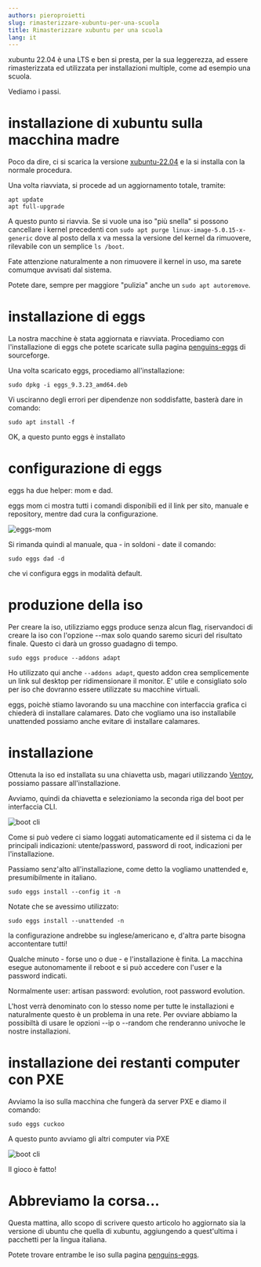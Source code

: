 ```yaml
---
authors: pieroproietti
slug: rimasterizzare-xubuntu-per-una-scuola
title: Rimasterizzare xubuntu per una scuola
lang: it
---
```


xubuntu 22.04 è una LTS e ben si presta, per la sua leggerezza, ad essere rimasterizzata ed utilizzata per installazioni multiple, come ad esempio una scuola.

Vediamo i passi.

# installazione di xubuntu sulla macchina madre

Poco da dire, ci si scarica la versione [xubuntu-22.04](https://cdimage.ubuntu.com/xubuntu/releases/22.04/release/) e la si installa con la normale procedura.

Una volta riavviata, si procede ad un aggiornamento totale, tramite:
```
apt update
apt full-upgrade
```

A questo punto si riavvia. Se si vuole una iso "più snella" si possono cancellare i kernel precedenti con ```sudo apt purge linux-image-5.0.15-x-generic``` dove al posto della x va messa la versione del kernel da rimuovere, rilevabile con un semplice ```ls /boot```.

Fate attenzione naturalmente a non rimuovere il kernel in uso, ma sarete comumque avvisati dal sistema.

Potete dare, sempre per maggiore "pulizia" anche un ```sudo apt autoremove```.

# installazione di eggs
La nostra macchine è stata aggiornata e riavviata. Procediamo con l'installazione di eggs che potete scaricate sulla pagina [penguins-eggs](https://sourceforge.net/projects/penguins-eggs/files/DEBS/) di sourceforge.

Una volta scaricato eggs, procediamo all'installazione:
```
sudo dpkg -i eggs_9.3.23_amd64.deb
```

Vi usciranno degli errori per dipendenze non soddisfatte, basterà dare in comando:

```
sudo apt install -f
```

OK, a questo punto eggs è installato

# configurazione di eggs
eggs ha due helper: mom e dad.

eggs mom ci mostra tutti i comandi disponibili ed il link per sito, manuale e repository, mentre dad cura la configurazione.

![eggs-mom](/images/matteo-eggs-mom.png)

Si rimanda quindi al manuale, qua - in soldoni - date il comando:

```
sudo eggs dad -d
```

che vi configura eggs in modalità default.

# produzione della iso
Per creare la iso, utilizziamo eggs produce senza alcun flag, riservandoci di creare la iso con l'opzione --max solo quando saremo sicuri del risultato finale. Questo ci darà un grosso guadagno di tempo.

```
sudo eggs produce --addons adapt
```

Ho utilizzato qui anche ```--addons adapt```, questo addon crea semplicemente un link sul desktop per ridimensionare il monitor. E' utile e consigliato solo per iso che dovranno essere utilizzate su macchine virtuali.

eggs, poichè stiamo lavorando su una macchine con interfaccia grafica ci chiederà di installare calamares. Dato che vogliamo una iso installabile unattended possiamo anche evitare di installare calamares.

# installazione
Ottenuta la iso ed installata su una chiavetta usb, magari utilizzando [Ventoy](https://www.ventoy.net/en/index.html), possiamo passare all'installazione.

Avviamo, quindi da chiavetta e selezioniamo la seconda riga del boot per interfaccia CLI.

![boot cli](/images/matteo-boot-cli.png)

Come si può vedere ci siamo loggati automaticamente ed il sistema ci da le principali indicazioni: utente/password, password di root, indicazioni per l'installazione.

Passiamo senz'alto all'installazione, come detto la vogliamo unattended e, presumibilmente in italiano.

```
sudo eggs install --config it -n
```

Notate che se avessimo utilizzato:
```
sudo eggs install --unattended -n
```
la configurazione andrebbe su inglese/americano e, d'altra parte bisogna accontentare tutti!

Qualche minuto - forse uno o due - e l'installazione è finita. La macchina esegue autonomamente il reboot e si può accedere con l'user e la password indicati.

Normalmente user: artisan password: evolution, root password evolution.

L'host verrà denominato con lo stesso nome per tutte le installazioni e naturalmente questo è un problema in una rete. Per ovviare abbiamo la possibiltà di usare le opzioni --ip o --random che renderanno univoche le nostre installazioni.

# installazione dei restanti computer con PXE
Avviamo la iso sulla macchina che fungerà da server PXE e diamo il comando:

```
sudo eggs cuckoo
```

A questo punto avviamo gli altri computer via PXE

![boot cli](/images/matteo-pxe.png)

Il gioco è fatto!

# Abbreviamo la corsa...

Questa mattina, allo scopo di scrivere questo articolo ho aggiornato sia la versione di ubuntu che quella di xubuntu, aggiungendo a quest'ultima i pacchetti per la lingua italiana.

Potete trovare entrambe le iso sulla pagina [penguins-eggs](https://sourceforge.net/projects/penguins-eggs/files/ISOS/ubuntu/jammy/).



